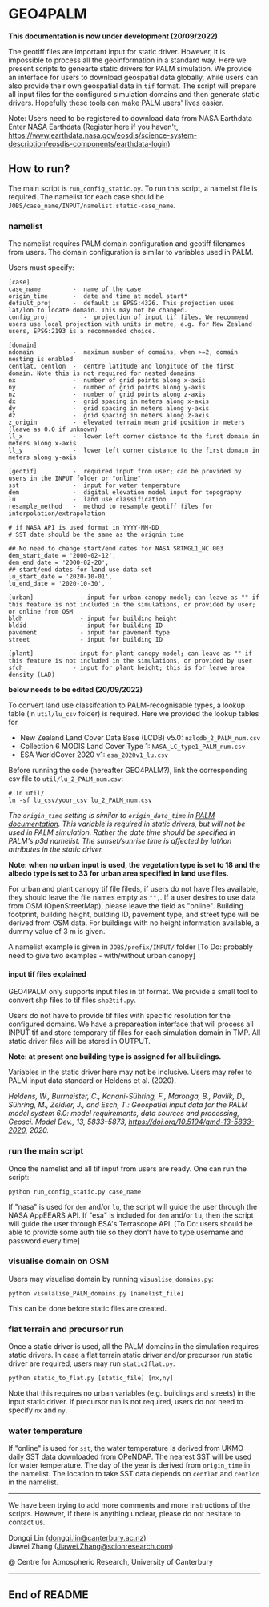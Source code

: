 # GEO4PALM
**This documentation is now under development (20/09/2022)**

The geotiff files are important input for static driver. However, it is impossible to process all the geoinformation in a standard way. Here we present scripts to genearte static drivers for PALM simulation. We provide an interface for users to download geospatial data globally, while users can also provide their own geospatial data in `tif` format. The script will prepare all input files for the configured simulation domains and then generate static drivers. Hopefully these tools can make PALM users' lives easier.


Note: Users need to be registered to download data from NASA Earthdata Enter NASA Earthdata 
(Register here if you haven't, https://www.earthdata.nasa.gov/eosdis/science-system-description/eosdis-components/earthdata-login)


## How to run?
The main script is `run_config_static.py`. To run this script, a namelist file is required. The namelist for each case should be  `JOBS/case_name/INPUT/namelist.static-case_name`.

### namelist 
The namelist requires PALM domain configuration and geotiff filenames from users. The domain configuration is similar to variables used in PALM. 

Users must specify:
```
[case]
case_name         -  name of the case 
origin_time       -  date and time at model start*
default_proj      -  default is EPSG:4326. This projection uses lat/lon to locate domain. This may not be changed.
config_proj          -  projection of input tif files. We recommend users use local projection with units in metre, e.g. for New Zealand users, EPSG:2193 is a recommended choice.

[domain]
ndomain           -  maximum number of domains, when >=2, domain nesting is enabled  
centlat, centlon  -  centre latitude and longitude of the first domain. Note this is not required for nested domains  
nx                -  number of grid points along x-axis  
ny                -  number of grid points along y-axis  
nz                -  number of grid points along z-axis  
dx                -  grid spacing in meters along x-axis  
dy                -  grid spacing in meters along y-axis  
dz                -  grid spacing in meters along z-axis  
z_origin          -  elevated terrain mean grid position in meters (leave as 0.0 if unknown)  
ll_x              -  lower left corner distance to the first domain in meters along x-axis   
ll_y              -  lower left corner distance to the first domain in meters along y-axis   

[geotif]          -  required input from user; can be provided by users in the INPUT folder or "online"
sst               -  input for water temperature
dem               -  digital elevation model input for topography
lu                -  land use classification  
resample_method   -  method to resample geotiff files for interpolation/extrapolation

# if NASA API is used format in YYYY-MM-DD
# SST date should be the same as the orignin_time

## No need to change start/end dates for NASA SRTMGL1_NC.003 
dem_start_date = '2000-02-12',  
dem_end_date = '2000-02-20',
## start/end dates for land use data set
lu_start_date = '2020-10-01',
lu_end_date = '2020-10-30',

[urban]             - input for urban canopy model; can leave as "" if this feature is not included in the simulations, or provided by user; or online from OSM
bldh                - input for building height 
bldid               - input for building ID
pavement            - input for pavement type
street              - input for building ID

[plant]           - input for plant canopy model; can leave as "" if this feature is not included in the simulations, or provided by user
sfch              - input for plant height; this is for leave area density (LAD)
```

**below needs to be edited (20/09/2022)**

To convert land use classifcation to PALM-recognisable types, a lookup table (in `util/lu_csv` folder) is required. Here we provided the lookup tables for 
- New Zealand Land Cover Data Base (LCDB) v5.0: `nzlcdb_2_PALM_num.csv` 
- Collection 6 MODIS Land Cover Type 1: `NASA_LC_type1_PALM_num.csv`
- ESA WorldCover 2020 v1: `esa_2020v1_lu.csv`

Before running the code (hereafter GEO4PALM?), link the corresponding csv file to `util/lu_2_PALM_num.csv`:
```
# In util/
ln -sf lu_csv/your_csv lu_2_PALM_num.csv
```

_The `origin_time` setting is similar to `origin_date_time` in [PALM documentation](https://palm.muk.uni-hannover.de/trac/wiki/doc/app/initialization_parameters#origin_date_time). This variable is required in static drivers, but will not be used in PALM simulation. Rather the date time should be specified in PALM's p3d namelist. The sunset/sunrise time is affected by lat/lon attributes in the static driver._

**Note: when no urban input is used, the vegetation type is set to 18 and the albedo type is set to 33 for urban area specified in land use files.**

For urban and plant canopy tif file fileds, if users do not have files available, they should leave the file names empty as `"",`. If a user desires to use data from OSM (OpenStreetMap), please leave the field as "online". Building footprint, building height, building ID, pavement type, and street type will be derived from OSM data. For buildings with no height information available, a dummy value of 3 m is given.


A namelist example is given in `JOBS/prefix/INPUT/` folder [To Do: probably need to give two examples - with/without urban canopy]

#### input tif files explained
GEO4PALM only supports input files in tif format. We provide a small tool to convert shp files to tif files `shp2tif.py`. 

Users do not have to provide tif files with specific resolution for the configured domains. We have a prepareation interface that will process all INPUT tif and store temporary tif files for each simulation domain in TMP. All static driver files will be stored in OUTPUT.

**Note: at present one building type is assigned for all buildings.**   
  
Variables in the static driver here may not be inclusive. Users may refer to PALM input data standard or Heldens et al. (2020).

_Heldens, W., Burmeister, C., Kanani-Sühring, F., Maronga, B., Pavlik, D., Sühring, M., Zeidler, J., and Esch, T.: Geospatial input data for the PALM model system 6.0: model requirements, data sources and processing, Geosci. Model Dev., 13, 5833–5873, https://doi.org/10.5194/gmd-13-5833-2020, 2020._


### run the main script
Once the namelist and all tif input from users are ready. One can run the script:
```
python run_config_static.py case_name
```
If "nasa" is used for `dem` and/or `lu`, the script will guide the user through the NASA AρρEEARS API. If "esa" is included for `dem` and/or `lu`, then the script will guide the user through ESA's Terrascope API. [To Do: users should be able to provide some auth file so they don't have to type username and password every time] 



### visualise domain on OSM 
Users may visualise domain by running `visualise_domains.py`:
```
python visulalise_PALM_domains.py [namelist_file]
```
This can be done before static files are created.

### flat terrain and precursor run 
Once a static driver is used, all the PALM domains in the simulation requires static drivers. In case a flat terrain static driver and/or precursor run static driver are required, users may run `static2flat.py`. 
```
python static_to_flat.py [static_file] [nx,ny]
```
Note that this requires no urban variables (e.g. buildings and streets) in the input static driver. If precursor run is not required, users do not need to specify `nx` and `ny`.


### water temperature
If "online" is used for `sst`, the water temperature is derived from UKMO daily SST data downloaded from OPeNDAP. The nearest SST will be used for water temperature. The day of the year is derived from `origin_time` in the namelist. The location to take SST data depends on `centlat` and `centlon` in the namelist.



--------------------------------------------------------------------------------------------  
We have been trying to add more comments and more instructions of the scripts. However, if there is anything unclear, please do not hesitate to contact us. 

Dongqi Lin (dongqi.lin@canterbury.ac.nz)  
Jiawei Zhang (Jiawei.Zhang@scionresearch.com)  

@ Centre for Atmospheric Research, University of Canterbury

--------------------------------------------------------------------------------------------
## End of README












